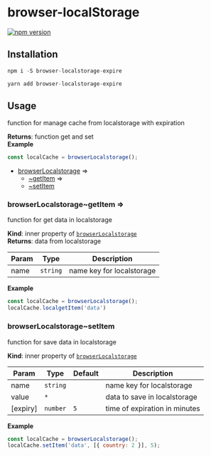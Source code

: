 # browser-localStorage

[![npm
version](https://img.shields.io/npm/v/browser-localstorage-expire.svg?style=flat-square)](https://www.npmjs.org/package/browser-localstorage-expire)


## Installation

```js
npm i -S browser-localstorage-expire
```

```js
yarn add browser-localstorage-expire
```

## Usage
function for manage cache from localstorage with expiration

**Returns**: function get and set  
**Example**  
```js
const localCache = browserLocalstorage();
```

* [browserLocalstorage](#module_browserLocalstorage) ⇒
    * [~getItem](#module_browserLocalstorage..getItem) ⇒
    * [~setItem](#module_browserLocalstorage..setItem)

<a name="module_browserLocalstorage..getItem"></a>

### browserLocalstorage~getItem ⇒
function for get data in localstorage

**Kind**: inner property of [<code>browserLocalstorage</code>](#module_browserLocalstorage)  
**Returns**: data from localstorage  

| Param | Type | Description |
| --- | --- | --- |
| name | <code>string</code> | name key for localstorage |

**Example**  
```js
const localCache = browserLocalstorage();
localCache.localgetItem('data')
```
<a name="module_browserLocalstorage..setItem"></a>

### browserLocalstorage~setItem
function for save data in localstorage

**Kind**: inner property of [<code>browserLocalstorage</code>](#module_browserLocalstorage)  

| Param | Type | Default | Description |
| --- | --- | --- | --- |
| name | <code>string</code> |  | name key for localstorage |
| value | <code>\*</code> |  | data to save in localstorage |
| [expiry] | <code>number</code> | <code>5</code> | time of expiration in minutes |

**Example**  
```js
const localCache = browserLocalstorage();
localCache.setItem('data', [{ country: 2 }], 5);
```
